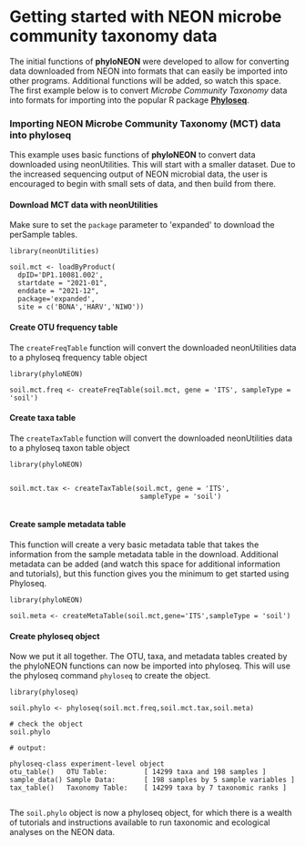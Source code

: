 
# Getting started with NEON microbe community taxonomy data

The initial functions of **phyloNEON** were developed to allow for converting data downloaded from NEON into formats that can easily be imported into other programs. Additional functions will be added, so watch this space. The first example below is to convert *Microbe Community Taxonomy* data into formats for importing into the popular R package [**Phyloseq**](https://joey711.github.io/phyloseq/). 

### Importing NEON Microbe Community Taxonomy (MCT) data into phyloseq

This example uses basic functions of **phyloNEON** to convert data downloaded using neonUtilities. This will start with a smaller dataset. Due to the increased sequencing output of NEON microbial data, the user is encouraged to begin with small sets of data, and then build from there. 

#### Download MCT data with neonUtilities

Make sure to set the `package` parameter to 'expanded' to download the perSample tables.

```
library(neonUtilities)

soil.mct <- loadByProduct(
  dpID='DP1.10081.002',
  startdate = "2021-01",
  enddate = "2021-12",
  package='expanded',
  site = c('BONA','HARV','NIWO'))

```

#### Create OTU frequency table 

The `createFreqTable` function will convert the downloaded neonUtilities data to a phyloseq frequency table object

```
library(phyloNEON)

soil.mct.freq <- createFreqTable(soil.mct, gene = 'ITS', sampleType = 'soil')

```

#### Create taxa table 

The `createTaxTable` function will convert the downloaded neonUtilities data to a phyloseq taxon table object

```
library(phyloNEON)


soil.mct.tax <- createTaxTable(soil.mct, gene = 'ITS',
                                sampleType = 'soil')


```

#### Create sample metadata table 

This function will create a very basic metadata table that takes the information from the sample metadata table in the download. Additional metadata can be added (and watch this space for additional information and tutorials), but this function gives you the minimum to get started using Phyloseq.

```
library(phyloNEON)

soil.meta <- createMetaTable(soil.mct,gene='ITS',sampleType = 'soil')

```

#### Create **phyloseq** object

Now we put it all together. The OTU, taxa, and metadata tables created by the phyloNEON functions can now be imported into phyloseq. This will use the phyloseq command `phyloseq` to create the object. 


```
library(phyloseq)

soil.phylo <- phyloseq(soil.mct.freq,soil.mct.tax,soil.meta)

# check the object
soil.phylo

# output:

phyloseq-class experiment-level object
otu_table()   OTU Table:         [ 14299 taxa and 198 samples ]
sample_data() Sample Data:       [ 198 samples by 5 sample variables ]
tax_table()   Taxonomy Table:    [ 14299 taxa by 7 taxonomic ranks ]


```

The `soil.phylo` object is now a phyloseq object, for which there is a wealth of tutorials and instructions available to run taxonomic and ecological analyses on the NEON data. 



